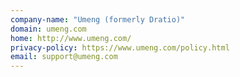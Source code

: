 ```yaml
---
company-name: "Umeng (formerly Dratio)"
domain: umeng.com
home: http://www.umeng.com/
privacy-policy: https://www.umeng.com/policy.html
email: support@umeng.com
---
```




